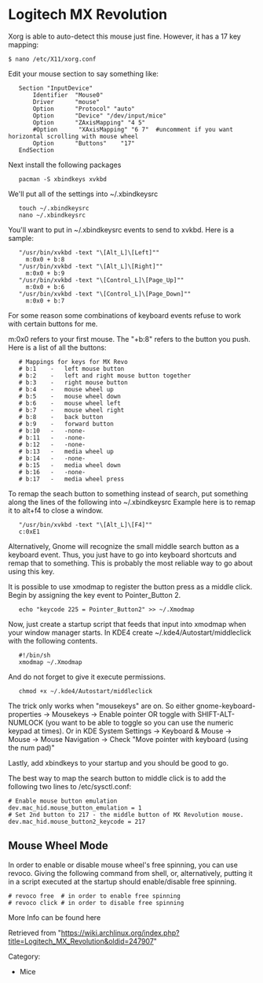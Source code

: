 Logitech MX Revolution
======================

  
 Xorg is able to auto-detect this mouse just fine. However, it has a 17
key mapping:

    $ nano /etc/X11/xorg.conf

Edit your mouse section to say something like:

       Section "InputDevice"
           Identifier  "Mouse0"
           Driver      "mouse"
           Option      "Protocol" "auto"
           Option      "Device" "/dev/input/mice"
           Option      "ZAxisMapping" "4 5"
           #Option      "XAxisMapping" "6 7"  #uncomment if you want horizontal scrolling with mouse wheel
           Option      "Buttons"    "17"
       EndSection

Next install the following packages

       pacman -S xbindkeys xvkbd

We'll put all of the settings into ~/.xbindkeysrc

       touch ~/.xbindkeysrc
       nano ~/.xbindkeysrc

  
 You'll want to put in ~/.xbindkeysrc events to send to xvkbd. Here is a
sample:

       "/usr/bin/xvkbd -text "\[Alt_L]\[Left]""
         m:0x0 + b:8
       "/usr/bin/xvkbd -text "\[Alt_L]\[Right]""
         m:0x0 + b:9
       "/usr/bin/xvkbd -text "\[Control_L]\[Page_Up]""
         m:0x0 + b:6
       "/usr/bin/xvkbd -text "\[Control_L]\[Page_Down]""
         m:0x0 + b:7

For some reason some combinations of keyboard events refuse to work with
certain buttons for me.

m:0x0 refers to your first mouse. The "+b:8" refers to the button you
push. Here is a list of all the buttons:

       # Mappings for keys for MX Revo
       # b:1	-	left mouse button
       # b:2	-	left and right mouse button together
       # b:3 	-	right mouse button
       # b:4	-	mouse wheel up
       # b:5	-	mouse wheel down
       # b:6	-	mouse wheel left
       # b:7	-	mouse wheel right
       # b:8	-	back button
       # b:9	-	forward button
       # b:10	-	-none-
       # b:11	-	-none-
       # b:12	-	-none-
       # b:13	-	media wheel up
       # b:14	-	-none-
       # b:15	-	media wheel down
       # b:16	-	-none-
       # b:17	-	media wheel press

To remap the seach button to something instead of search, put something
along the lines of the following into ~/.xbindkeysrc Example here is to
remap it to alt+f4 to close a window.

       "/usr/bin/xvkbd -text "\[Alt_L]\[F4]""
       c:0xE1

Alternatively, Gnome will recognize the small middle search button as a
keyboard event. Thus, you just have to go into keyboard shortcuts and
remap that to something. This is probably the most reliable way to go
about using this key.

It is possible to use xmodmap to register the button press as a middle
click. Begin by assigning the key event to Pointer_Button 2.

       echo "keycode 225 = Pointer_Button2" >> ~/.Xmodmap

Now, just create a startup script that feeds that input into xmodmap
when your window manager starts. In KDE4 create
~/.kde4/Autostart/middleclick with the following contents.

       #!/bin/sh 
       xmodmap ~/.Xmodmap

And do not forget to give it execute permissions.

       chmod +x ~/.kde4/Autostart/middleclick

The trick only works when "mousekeys" are on. So either
gnome-keyboard-properties -> Mousekeys -> Enable pointer OR toggle with
SHIFT-ALT-NUMLOCK (you want to be able to toggle so you can use the
numeric keypad at times). Or in KDE System Settings -> Keyboard & Mouse
-> Mouse -> Mouse Navigation -> Check "Move pointer with keyboard (using
the num pad)"

Lastly, add xbindkeys to your startup and you should be good to go.

  
 The best way to map the search button to middle click is to add the
following two lines to /etc/sysctl.conf:

    # Enable mouse button emulation
    dev.mac_hid.mouse_button_emulation = 1
    # Set 2nd button to 217 - the middle button of MX Revolution mouse.
    dev.mac_hid.mouse_button2_keycode = 217

Mouse Wheel Mode
----------------

In order to enable or disable mouse wheel's free spinning, you can use
revoco. Giving the following command from shell, or, alternatively,
putting it in a script executed at the startup should enable/disable
free spinning.

    # revoco free  # in order to enable free spinning
    # revoco click # in order to disable free spinning

More Info can be found here

Retrieved from
"https://wiki.archlinux.org/index.php?title=Logitech_MX_Revolution&oldid=247907"

Category:

-   Mice
